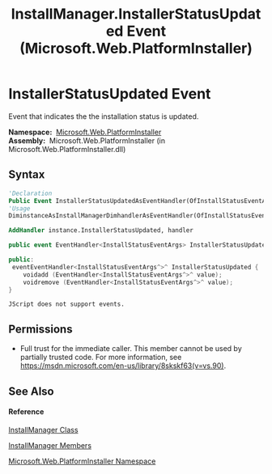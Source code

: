 ﻿---
title: InstallManager.InstallerStatusUpdated Event (Microsoft.Web.PlatformInstaller)
TOCTitle: InstallerStatusUpdated Event
ms:assetid: E:Microsoft.Web.PlatformInstaller.InstallManager.InstallerStatusUpdated
ms:mtpsurl: https://msdn.microsoft.com/en-us/library/microsoft.web.platforminstaller.installmanager.installerstatusupdated(v=VS.90)
ms:contentKeyID: 22049648
ms.date: 05/02/2012
mtps_version: v=VS.90
f1_keywords:
- Microsoft.Web.PlatformInstaller.InstallManager.InstallerStatusUpdated
dev_langs:
- CSharp
- JScript
- VB
- c++
api_location:
- Microsoft.Web.PlatformInstaller.dll
api_name:
- Microsoft.Web.PlatformInstaller.InstallManager.add_InstallerStatusUpdated
- Microsoft.Web.PlatformInstaller.InstallManager.InstallerStatusUpdated
- Microsoft.Web.PlatformInstaller.InstallManager.remove_InstallerStatusUpdated
api_type:
- Managed
topic_type:
- apiref
- kbSyntax
product_family_name: VS
ROBOTS: INDEX,FOLLOW
---

# InstallerStatusUpdated Event

Event that indicates the the installation status is updated.

**Namespace:**  [Microsoft.Web.PlatformInstaller](microsoft-web-platforminstaller-namespace.md)  
**Assembly:**  Microsoft.Web.PlatformInstaller (in Microsoft.Web.PlatformInstaller.dll)

## Syntax

``` vb
'Declaration
Public Event InstallerStatusUpdatedAsEventHandler(OfInstallStatusEventArgs)
'Usage
DiminstanceAsInstallManagerDimhandlerAsEventHandler(OfInstallStatusEventArgs)

AddHandler instance.InstallerStatusUpdated, handler
```

``` csharp
public event EventHandler<InstallStatusEventArgs> InstallerStatusUpdated
```

``` c++
public:
 eventEventHandler<InstallStatusEventArgs^>^ InstallerStatusUpdated {
    voidadd (EventHandler<InstallStatusEventArgs^>^ value);
    voidremove (EventHandler<InstallStatusEventArgs^>^ value);
}
```

``` jscript
JScript does not support events.
```

## Permissions

  - Full trust for the immediate caller. This member cannot be used by partially trusted code. For more information, see <https://msdn.microsoft.com/en-us/library/8skskf63(v=vs.90)>.

## See Also

#### Reference

[InstallManager Class](installmanager-class-microsoft-web-platforminstaller.md)

[InstallManager Members](installmanager-members-microsoft-web-platforminstaller.md)

[Microsoft.Web.PlatformInstaller Namespace](microsoft-web-platforminstaller-namespace.md)

